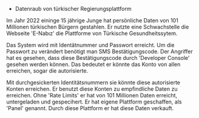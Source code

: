 * Datenraub von türkischer Regierungsplattform

Im Jahr 2022 eininge 15 jährige Junge hat persönliche Daten von 101 Millionen
türkischen Bürgern gestahlen. Er nutzte eine Schwachstelle die Webseite 'E-Nabız'
die Plattforme von Türkische Gesundheitssytem.

Das System wird mit Identätnummer und Passwort erreicht. Um die Passwort zu
verändert benötigt man SMS Bestätigungscode. Der Angriffer hat es gesehen,
dass diese Bestätigungscode durch 'Developer Console' gesehen werden können.
Das bedeutet er könnte das Konto von allen erreichen, sogar die autorisierte.

Mit durchgesickerten Identitätsnummern sie könnte diese autorisierte Konten
erreichen. Er benutzt diese Konten zu empfindliche Daten zu erreichen.
Ohne 'Rate Limits' er hat von 101 Millionen Daten erreicht, untergeladen
und gespecihert. Er hat eigene Plattform geschaffen, als 'Panel' genannt.
Durch diese Plattform er hat diese Daten verkauft.